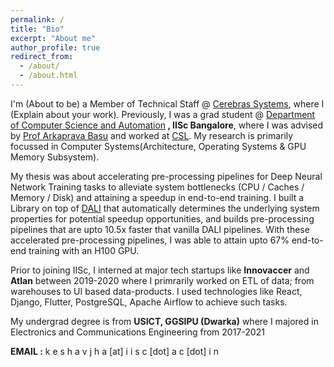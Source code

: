 ```yaml
---
permalink: /
title: "Bio"
excerpt: "About me"
author_profile: true
redirect_from: 
  - /about/
  - /about.html
---
```


I'm (About to be) a Member of Technical Staff @ [Cerebras Systems](https://www.cerebras.net/), where I (Explain about your work). Previously, I was a grad student @ [Department of Computer Science and Automation](https://www.csa.iisc.ac.in/)<b> , IISc Bangalore</b>, where I was advised by [Prof Arkaprava Basu](https://www.csa.iisc.ac.in/~arkapravab/index.html) and worked at [CSL](https://csl.csa.iisc.ac.in/). My research is primarily focussed in Computer Systems(Architecture, Operating Systems & GPU Memory Subsystem).

My thesis was about accelerating pre-processing pipelines for Deep Neural Network Training tasks to alleviate system bottlenecks (CPU / Caches / Memory / Disk) and attaining a speedup in end-to-end training. I built a Library on top of [DALI](https://developer.nvidia.com/dali) that automatically determines the underlying system properties for potential speedup opportunities, and builds pre-processing pipelines that are upto 10.5x faster that vanilla DALI pipelines. With these accelerated pre-processing pipelines, I was able to attain upto 67% end-to-end training with an H100 GPU.

Prior to joining IISc, I interned at major tech startups like <b>Innovaccer</b> and <b>Atlan</b> between 2019-2020 where I primrarily worked on ETL of data; from warehouses to UI based data-products. I used technologies like React, Django, Flutter, PostgreSQL, Apache Airflow to achieve such tasks.

My undergrad degree is from <b>USICT, GGSIPU (Dwarka)</b> where I majored in Electronics and Communications Engineering from 2017-2021

<b>EMAIL :</b> k e s h a v j h a [at] i i s c [dot] a c [dot] i n
